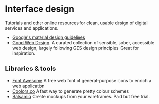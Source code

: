 Interface design
===============

Tutorials and other online resources for clean, usable design of digital services and applications.

* [Google's material design guidelines](https://material.io/guidelines/)
* [Good Web Design](goodweb.design). A curated collection of sensible, sober, accessible web design, largely following GDS design principles. Great for inspiration.


Libraries & tools
----------------
* [Font Awesome](fontawesome.io) A free web font of general-purpose icons to enrich a web application
* [Coolors.co](coolors.co) A fast way to generate pretty colour schemes
* [Balsamiq](balsamiq.com) Create mockups from your wireframes. Paid but free trial.
